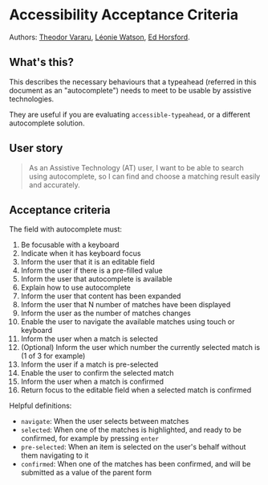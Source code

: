 # Accessibility Acceptance Criteria

Authors: [Theodor Vararu](https://github.com/tvararu), [Léonie Watson](https://github.com/LJWatson), [Ed Horsford](https://github.com/edwardhorsford).

## What's this?

This describes the necessary behaviours that a typeahead (referred in this document as an "autocomplete") needs to meet to be usable by assistive technologies.

They are useful if you are evaluating `accessible-typeahead`, or a different autocomplete solution.

## User story

> As an Assistive Technology (AT) user, I want to be able to search using autocomplete, so I can find and choose a matching result easily and accurately.

## Acceptance criteria

The field with autocomplete must:

1. Be focusable with a keyboard
1. Indicate when it has keyboard focus
1. Inform the user that it is an editable field
1. Inform the user if there is a pre-filled value
1. Inform the user that autocomplete is available
1. Explain how to use autocomplete
1. Inform the user that content has been expanded
1. Inform the user that N number of matches have been displayed
1. Inform the user as the number of matches changes
1. Enable the user to navigate the available matches using touch or keyboard
1. Inform the user when a match is selected
1. (Optional) Inform the user which number the currently selected match is (1 of 3 for example)
1. Inform the user if a match is pre-selected
1. Enable the user to confirm the selected match
1. Inform the user when a match is confirmed
1. Return focus to the editable field when a selected match is confirmed

Helpful definitions:

- `navigate`: When the user selects between matches
- `selected`: When one of the matches is highlighted, and ready to be confirmed, for example by pressing `enter`
- `pre-selected`: When an item is selected on the user's behalf without them navigating to it
- `confirmed`: When one of the matches has been confirmed, and will be submitted as a value of the parent form

